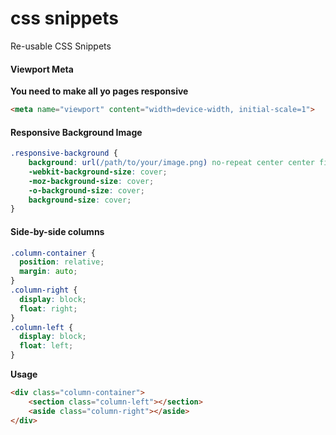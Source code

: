 # css snippets
Re-usable CSS Snippets

#### Viewport Meta
**You need to make all yo pages responsive**
```html
<meta name="viewport" content="width=device-width, initial-scale=1">
```

#### Responsive Background Image
```css
.responsive-background {
    background: url(/path/to/your/image.png) no-repeat center center fixed;
    -webkit-background-size: cover;
    -moz-background-size: cover;
    -o-background-size: cover;
    background-size: cover;
}
```

#### Side-by-side columns
```css
.column-container {
  position: relative;
  margin: auto;
}
.column-right {
  display: block;
  float: right;
}
.column-left {
  display: block;
  float: left;
}
```
**Usage**
```html
<div class="column-container">
    <section class="column-left"></section>
    <aside class="column-right"></aside>
</div>
```
